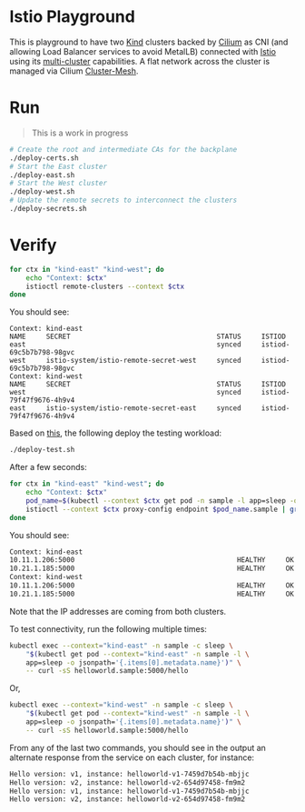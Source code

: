 # Istio Playground

This is playground to have two [Kind](https://kind.sigs.k8s.io/) clusters backed by [Cilium](https://cilium.io/) as CNI (and allowing Load Balancer services to avoid MetalLB) connected with [Istio](https://istio.io/) using its [multi-cluster](https://istio.io/latest/docs/setup/install/multicluster/multi-primary/) capabilities. A flat network across the cluster is managed via Cilium [Cluster-Mesh](https://cilium.io/use-cases/cluster-mesh/).

# Run

> This is a work in progress

```bash
# Create the root and intermediate CAs for the backplane
./deploy-certs.sh
# Start the East cluster
./deploy-east.sh
# Start the West cluster
./deploy-west.sh
# Update the remote secrets to interconnect the clusters
./deploy-secrets.sh
```

# Verify

```bash
for ctx in "kind-east" "kind-west"; do
    echo "Context: $ctx"
    istioctl remote-clusters --context $ctx
done
```

You should see:
```
Context: kind-east
NAME     SECRET                                    STATUS     ISTIOD
east                                               synced     istiod-69c5b7b798-98gvc
west     istio-system/istio-remote-secret-west     synced     istiod-69c5b7b798-98gvc
Context: kind-west
NAME     SECRET                                    STATUS     ISTIOD
west                                               synced     istiod-79f47f9676-4h9v4
east     istio-system/istio-remote-secret-east     synced     istiod-79f47f9676-4h9v4
```

Based on [this](https://istio.io/latest/docs/setup/install/multicluster/verify/), the following deploy the testing workload:

```bash
./deploy-test.sh
```

After a few seconds:
```bash
for ctx in "kind-east" "kind-west"; do
    echo "Context: $ctx"
    pod_name=$(kubectl --context $ctx get pod -n sample -l app=sleep -o jsonpath='{.items[0].metadata.name}')
    istioctl --context $ctx proxy-config endpoint $pod_name.sample | grep helloworld
done
```

You should see:
```bash
Context: kind-east
10.11.1.206:5000                                        HEALTHY     OK                outbound|5000||helloworld.sample.svc.cluster.local
10.21.1.185:5000                                        HEALTHY     OK                outbound|5000||helloworld.sample.svc.cluster.local
Context: kind-west
10.11.1.206:5000                                        HEALTHY     OK                outbound|5000||helloworld.sample.svc.cluster.local
10.21.1.185:5000                                        HEALTHY     OK                outbound|5000||helloworld.sample.svc.cluster.local
```

Note that the IP addresses are coming from both clusters.

To test connectivity, run the following multiple times:

```bash
kubectl exec --context="kind-east" -n sample -c sleep \
    "$(kubectl get pod --context="kind-east" -n sample -l \
    app=sleep -o jsonpath='{.items[0].metadata.name}')" \
    -- curl -sS helloworld.sample:5000/hello
```

Or,

```bash
kubectl exec --context="kind-west" -n sample -c sleep \
    "$(kubectl get pod --context="kind-west" -n sample -l \
    app=sleep -o jsonpath='{.items[0].metadata.name}')" \
    -- curl -sS helloworld.sample:5000/hello
```

From any of the last two commands, you should see in the output an alternate response from the service on each cluster, for instance:

```bash
Hello version: v1, instance: helloworld-v1-7459d7b54b-mbjjc
Hello version: v2, instance: helloworld-v2-654d97458-fm9m2
Hello version: v1, instance: helloworld-v1-7459d7b54b-mbjjc
Hello version: v2, instance: helloworld-v2-654d97458-fm9m2
```
